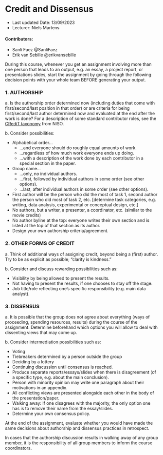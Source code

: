 # Credit and Dissensus

+ Last updated Date: 13/09/2023
+ Lecturer:  Niels Martens

#### Contributors:
+ Sanli Faez @SanliFaez
+ Erik van Sebille @erikvansebille

During this course, whenever you get an assignment involving more than one person that leads to an output, e.g. an essay, a project report, or presentations slides, start the assignment by going through the following decision points with your whole team BEFORE generating your output.


### 1. AUTHORSHIP

a.	Is the authorship order determined now (including duties that come with first/second/last position in that order) or are criteria for being first/second/last author determined now and evaluated at the end after the work is done? For a description of some standard contributor roles, see the [CRediT taxonomy](https://credit.niso.org) from NISO.

b.	Consider possibilities:
- Alphabetical order…
    - …and everyone should do roughly equal amounts of work.
    - …regardless of how much work everyone ends up doing.
    - …with a description of the work done by each contributor in a special section in the paper.
- Group name…
    - …only, no individual authors.
    - …first, followed by individual authors in some order (see other options).
    - …last, after individual authors in some order (see other options).
- First author will be the person who did the most of task 1, second author the person who did most of task 2, etc. [determine task categories, e.g. writing, data analysis, experimental or conceptual design, etc.]
- No authors, but a writer, a presenter, a coordinator, etc. (similar to the movie credits)
- No author byline at the top: everyone writes their own section and is listed at the top of that section as its author.
- Design your own authorship criteria/agreement.

### 2. OTHER FORMS OF CREDIT
a. Think of additional ways of assigning credit, beyond being a (first) author. Try to be as explicit as possible; “clarity is kindness.”

b. Consider and discuss rewarding possibilities such as:
- Visibility by being allowed to present the results.
- Not having to present the results, if one chooses to stay off the stage.
- Job title/role reflecting one’s specific responsibility (e.g. main data analyst).

### 3. DISSENSUS
a. It is possible that the group does not agree about everything (ways of proceeding, spending resources, results) during the course of the assignment. Determine beforehand which options you will allow to deal with dissenting views that may come up.

b. Consider intermediation possibilities such as:
- Voting
- Tiebreakers determined by a person outside the group
- Deciding by a lottery
- Continuing discussion until consensus is reached.
- Produce separate reports/essays/slides when there is disagreement (of a specific type, e.g. about the main conclusion).
- Person with minority opinion may write one paragraph about their motivations in an appendix.
- All conflicting views are presented alongside each other in the body of the presentation/paper.
- Walking away: If one disagrees with the majority, the only option one has is to remove their name from the essay/slides.
- Determine your own consensus policy.

At the end of the assignment, evaluate whether you would have made the same decisions about authorship and dissensus practices in retrospect.

In cases that the authorship discussion results in walking away of any group member, it is the responsibility of all group members to inform the course coordinators.
